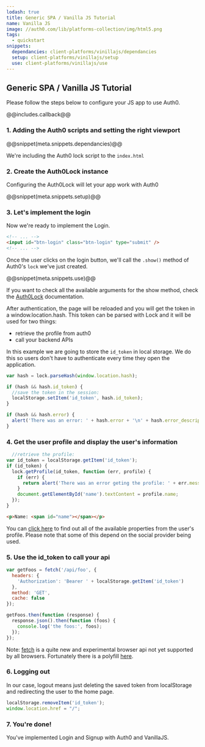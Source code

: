```yaml
---
lodash: true
title: Generic SPA / Vanilla JS Tutorial
name: Vanilla JS
image: //auth0.com/lib/platforms-collection/img/html5.png
tags:
  - quickstart
snippets:
  dependancies: client-platforms/vinillajs/dependancies
  setup: client-platforms/vinillajs/setup
  use: client-platforms/vinillajs/use
---
```


## Generic SPA / Vanilla JS Tutorial

Please follow the steps below to configure your JS app to use Auth0.

@@includes.callback@@

### 1. Adding the Auth0 scripts and setting the right viewport

@@snippet(meta.snippets.dependancies)@@

We're including the Auth0 lock script to the `index.html`

### 2. Create the Auth0Lock instance

Configuring the Auth0Lock will let your app work with Auth0

@@snippet(meta.snippets.setup)@@

### 3. Let's implement the login

Now we're ready to implement the Login.

```html
<!-- ... -->
<input id="btn-login" class="btn-login" type="submit" />
<!-- ... -->
```

Once the user clicks on the login button, we'll call the `.show()` method of Auth0's `lock` we've just created.

@@snippet(meta.snippets.use)@@

If you want to check all the available arguments for the show method, check the [Auth0Lock](/lock) documentation.

After authentication, the page will be reloaded and you will get the token in a window.location.hash. This token can be parsed with Lock and it will be used for two things:

-  retrieve the profile from auth0
-  call your backend APIs

In this example we are going to store the `id_token` in local storage. We do this so users don't have to authenticate every time they open the application.

```js
var hash = lock.parseHash(window.location.hash);

if (hash && hash.id_token) {
  //save the token in the session:
  localStorage.setItem('id_token', hash.id_token);
}

if (hash && hash.error) {
  alert('There was an error: ' + hash.error + '\n' + hash.error_description);
}
```

### 4. Get the user profile and display the user's information

```js
  //retrieve the profile:
var id_token = localStorage.getItem('id_token');
if (id_token) {
  lock.getProfile(id_token, function (err, profile) {
    if (err) {
      return alert('There was an error geting the profile: ' + err.message);
    }
    document.getElementById('name').textContent = profile.name;
  });
}
```

```html
<p>Name: <span id="name"></span></p>
```

You can [click here](/user-profile) to find out all of the available properties from the user's profile. Please note that some of this depend on the social provider being used.

### 5. Use the id_token to call your api

```js
var getFoos = fetch('/api/foo', {
  headers: {
    'Authorization': 'Bearer ' + localStorage.getItem('id_token')
  },
  method: 'GET',
  cache: false
});

getFoos.then(function (response) {
  response.json().then(function (foos) {
    console.log('the foos:', foos);
  });
});
```

Note: [fetch](https://developer.mozilla.org/en-US/docs/Web/API/Fetch_API/Using_Fetch) is a quite new and experimental browser api not yet supported by all browsers. Fortunately there is a polyfill [here](https://github.com/github/fetch).

### 6. Logging out

In our case, logout means just deleting the saved token from localStorage and redirecting the user to the home page.

```js
localStorage.removeItem('id_token');
window.location.href = "/";
```

### 7. You're done!

You've implemented Login and Signup with Auth0 and VanillaJS.
